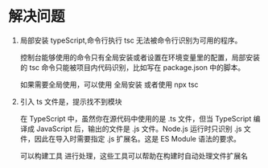 # 解决问题

1. 局部安装 typeScript,命令行执行 tsc 无法被命令行识别为可用的程序。

   控制台能够使用的命令只有全局安装或者设置在环境变量里的配置，局部安装的 tsc 命令只能被项目内代码识别，比如写在 package.json 中的脚本。

   如果需要全局使用，可以使用 全局安装 或者使用 npx tsc

2. 引入 ts 文件是，提示找不到模块

   在 TypeScript 中，虽然你在源代码中使用的是 .ts 文件，但当 TypeScript 编译成 JavaScript 后，输出的文件是 .js 文件。Node.js 运行时只识别 .js 文件，因此在导入时需要指定 .js 扩展名。这是 ES Module 语法的要求。

   可以构建工具 进行处理，这些工具可以帮助在构建时自动处理文件扩展名
